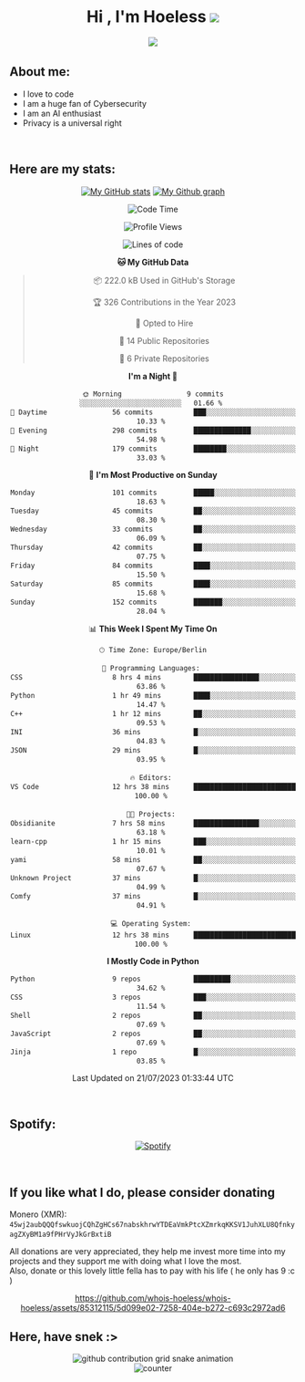 <h1 align="center">Hi , I'm Hoeless <img src="https://media.giphy.com/media/hvRJCLFzcasrR4ia7z/giphy.gif" width="35"></h1>
<p align="center">
  <a href="https://github.com/whois-hoeless"><img src="https://readme-typing-svg.demolab.com?font=Roboto+Mono&weight=300&size=28&duration=4000&pause=100&color=C109F7&center=true&vCenter=true&width=580&height=127&lines=I'm+a+programmer;I'm+an+AI+enthusiast;I'm+a+big+fan+of+Neural+Networks;I'm+interested+in+Computer+Science;I+love+Cybersecurity;By+the+way+I+use+Arch+%F0%9F%92%80"></a>
</p>

## About me:

- I love to code
- I am a huge fan of Cybersecurity
- I am an AI enthusiast
- Privacy is a universal right

<br>

## Here are my stats:

<div align="center">
    
 [![My GitHub stats](https://github-readme-stats.vercel.app/api?username=whois-hoeless&count_private=true&show_icons=true&theme=radical)](https://github.com/whois-hoeless)
 [![My Github graph](http://github-profile-summary-cards.vercel.app/api/cards/profile-details?username=whois-hoeless&theme=radical)](https://github.com/whois-hoeless)

<!--START_SECTION:waka-->
![Code Time](http://img.shields.io/badge/Code%20Time-75%20hrs%205%20mins-blue)

![Profile Views](http://img.shields.io/badge/Profile%20Views-15-blue)

![Lines of code](https://img.shields.io/badge/From%20Hello%20World%20I%27ve%20Written-32.7%20thousand%20lines%20of%20code-blue)

**🐱 My GitHub Data** 

> 📦 222.0 kB Used in GitHub's Storage 
 > 
> 🏆 326 Contributions in the Year 2023
 > 
> 💼 Opted to Hire
 > 
> 📜 14 Public Repositories 
 > 
> 🔑 6 Private Repositories 
 > 
**I'm a Night 🦉** 

```text
🌞 Morning                9 commits           ░░░░░░░░░░░░░░░░░░░░░░░░░   01.66 % 
🌆 Daytime                56 commits          ███░░░░░░░░░░░░░░░░░░░░░░   10.33 % 
🌃 Evening                298 commits         ██████████████░░░░░░░░░░░   54.98 % 
🌙 Night                  179 commits         ████████░░░░░░░░░░░░░░░░░   33.03 % 
```
📅 **I'm Most Productive on Sunday** 

```text
Monday                   101 commits         █████░░░░░░░░░░░░░░░░░░░░   18.63 % 
Tuesday                  45 commits          ██░░░░░░░░░░░░░░░░░░░░░░░   08.30 % 
Wednesday                33 commits          ██░░░░░░░░░░░░░░░░░░░░░░░   06.09 % 
Thursday                 42 commits          ██░░░░░░░░░░░░░░░░░░░░░░░   07.75 % 
Friday                   84 commits          ████░░░░░░░░░░░░░░░░░░░░░   15.50 % 
Saturday                 85 commits          ████░░░░░░░░░░░░░░░░░░░░░   15.68 % 
Sunday                   152 commits         ███████░░░░░░░░░░░░░░░░░░   28.04 % 
```


📊 **This Week I Spent My Time On** 

```text
🕑︎ Time Zone: Europe/Berlin

💬 Programming Languages: 
CSS                      8 hrs 4 mins        ████████████████░░░░░░░░░   63.86 % 
Python                   1 hr 49 mins        ████░░░░░░░░░░░░░░░░░░░░░   14.47 % 
C++                      1 hr 12 mins        ██░░░░░░░░░░░░░░░░░░░░░░░   09.53 % 
INI                      36 mins             █░░░░░░░░░░░░░░░░░░░░░░░░   04.83 % 
JSON                     29 mins             █░░░░░░░░░░░░░░░░░░░░░░░░   03.95 % 

🔥 Editors: 
VS Code                  12 hrs 38 mins      █████████████████████████   100.00 % 

🐱‍💻 Projects: 
Obsidianite              7 hrs 58 mins       ████████████████░░░░░░░░░   63.18 % 
learn-cpp                1 hr 15 mins        ███░░░░░░░░░░░░░░░░░░░░░░   10.01 % 
yami                     58 mins             ██░░░░░░░░░░░░░░░░░░░░░░░   07.67 % 
Unknown Project          37 mins             █░░░░░░░░░░░░░░░░░░░░░░░░   04.99 % 
Comfy                    37 mins             █░░░░░░░░░░░░░░░░░░░░░░░░   04.91 % 

💻 Operating System: 
Linux                    12 hrs 38 mins      █████████████████████████   100.00 % 
```

**I Mostly Code in Python** 

```text
Python                   9 repos             █████████░░░░░░░░░░░░░░░░   34.62 % 
CSS                      3 repos             ███░░░░░░░░░░░░░░░░░░░░░░   11.54 % 
Shell                    2 repos             ██░░░░░░░░░░░░░░░░░░░░░░░   07.69 % 
JavaScript               2 repos             ██░░░░░░░░░░░░░░░░░░░░░░░   07.69 % 
Jinja                    1 repo              █░░░░░░░░░░░░░░░░░░░░░░░░   03.85 % 
```




 Last Updated on 21/07/2023 01:33:44 UTC
<!--END_SECTION:waka-->
</div>
<br>

## Spotify:

<div align="center">

[![Spotify](https://whois-hoeless.vercel.app/api/spotify?background_color=0d1117&border_color=090d13)](https://open.spotify.com/user/heanchenhorst)
</div>

<br>

## If you like what I do, please consider donating

Monero (XMR): ```45wj2aubQQQfswkuojCQhZgHCs67nabskhrwYTDEaVmkPtcXZmrkqKKSV1JuhXLU8QfnkyagZXyBM1a9fPHrVyJkGrBxtiB```

All donations are very appreciated, they help me invest more time into my projects and they support me with doing what I love the most.  
Also, donate or this lovely little fella has to pay with his life (  he only has 9 :c  )

<div align="center">


https://github.com/whois-hoeless/whois-hoeless/assets/85312115/5d099e02-7258-404e-b272-c693c2972ad6


</div>

## Here, have snek :>
<div align="center">
<picture>
  <source media="(prefers-color-scheme: dark)" srcset="https://raw.githubusercontent.com/whois-hoeless/whois-hoeless/output/github-contribution-grid-snake-dark.svg">
  <source media="(prefers-color-scheme: light)" srcset="https://raw.githubusercontent.com/whois-hoeless/whois-hoeless/output/github-contribution-grid-snake.svg">
  <img alt="github contribution grid snake animation" src="https://raw.githubusercontent.com/whois-hoeless/whois-hoeless/output/github-contribution-grid-snake.svg">
</div>

<div align="center">
  <img src="https://moe-counter.glitch.me/get/@hoeless_count?theme=rule34" alt="counter" />
</div>
